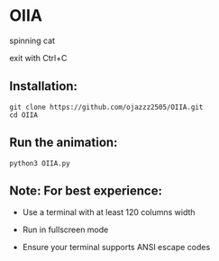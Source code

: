 # OIIA
spinning cat


exit with Ctrl+C



## Installation:

    git clone https://github.com/ojazzz2505/OIIA.git
    cd OIIA

## Run the animation:
    python3 OIIA.py
## Note: For best experience:

- Use a terminal with at least 120 columns width

- Run in fullscreen mode

- Ensure your terminal supports ANSI escape codes
